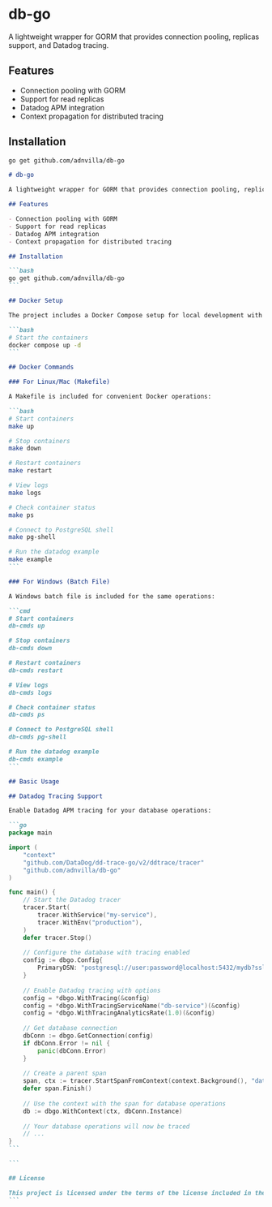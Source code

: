 # db-go

A lightweight wrapper for GORM that provides connection pooling, replicas support, and Datadog tracing.

## Features

- Connection pooling with GORM
- Support for read replicas
- Datadog APM integration
- Context propagation for distributed tracing

## Installation

```bash
go get github.com/adnvilla/db-go
```

````markdown
# db-go

A lightweight wrapper for GORM that provides connection pooling, replicas support, and Datadog tracing.

## Features

- Connection pooling with GORM
- Support for read replicas
- Datadog APM integration
- Context propagation for distributed tracing

## Installation

```bash
go get github.com/adnvilla/db-go
```

## Docker Setup

The project includes a Docker Compose setup for local development with PostgreSQL and Datadog agent:

```bash
# Start the containers
docker compose up -d
```

## Docker Commands

### For Linux/Mac (Makefile)

A Makefile is included for convenient Docker operations:

```bash
# Start containers
make up

# Stop containers
make down

# Restart containers
make restart

# View logs
make logs

# Check container status
make ps

# Connect to PostgreSQL shell
make pg-shell

# Run the datadog example
make example
```

### For Windows (Batch File)

A Windows batch file is included for the same operations:

```cmd
# Start containers
db-cmds up

# Stop containers
db-cmds down

# Restart containers
db-cmds restart

# View logs
db-cmds logs

# Check container status
db-cmds ps

# Connect to PostgreSQL shell
db-cmds pg-shell

# Run the datadog example
db-cmds example
```

## Basic Usage

## Datadog Tracing Support

Enable Datadog APM tracing for your database operations:

```go
package main

import (
    "context"
    "github.com/DataDog/dd-trace-go/v2/ddtrace/tracer"
    "github.com/adnvilla/db-go"
)

func main() {
    // Start the Datadog tracer
    tracer.Start(
        tracer.WithService("my-service"),
        tracer.WithEnv("production"),
    )
    defer tracer.Stop()
    
    // Configure the database with tracing enabled
    config := dbgo.Config{
        PrimaryDSN: "postgresql://user:password@localhost:5432/mydb?sslmode=disable",
    }
    
    // Enable Datadog tracing with options
    config = *dbgo.WithTracing(&config)
    config = *dbgo.WithTracingServiceName("db-service")(&config)
    config = *dbgo.WithTracingAnalyticsRate(1.0)(&config)
    
    // Get database connection
    dbConn := dbgo.GetConnection(config)
    if dbConn.Error != nil {
        panic(dbConn.Error)
    }
    
    // Create a parent span
    span, ctx := tracer.StartSpanFromContext(context.Background(), "database-operations")
    defer span.Finish()
    
    // Use the context with the span for database operations
    db := dbgo.WithContext(ctx, dbConn.Instance)
    
    // Your database operations will now be traced
    // ...
}
```

```

## License

This project is licensed under the terms of the license included in the repository.
```